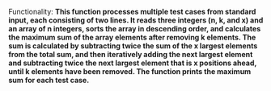 Functionality: **This function processes multiple test cases from standard input, each consisting of two lines. It reads three integers (n, k, and x) and an array of n integers, sorts the array in descending order, and calculates the maximum sum of the array elements after removing k elements. The sum is calculated by subtracting twice the sum of the x largest elements from the total sum, and then iteratively adding the next largest element and subtracting twice the next largest element that is x positions ahead, until k elements have been removed. The function prints the maximum sum for each test case.**